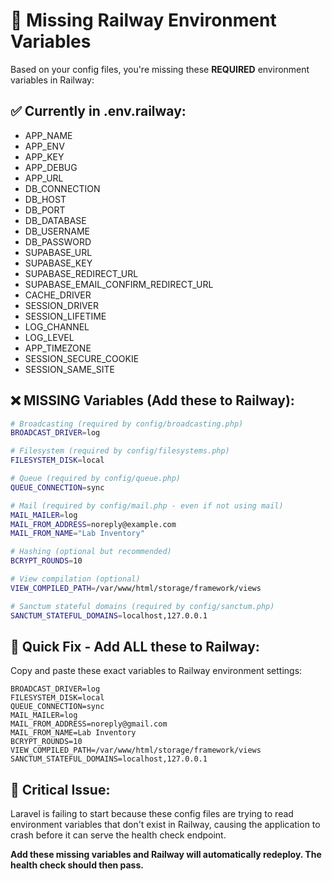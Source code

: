 # 🚨 Missing Railway Environment Variables

Based on your config files, you're missing these **REQUIRED** environment variables in Railway:

## ✅ Currently in .env.railway:
- APP_NAME
- APP_ENV  
- APP_KEY
- APP_DEBUG
- APP_URL
- DB_CONNECTION
- DB_HOST
- DB_PORT
- DB_DATABASE
- DB_USERNAME
- DB_PASSWORD
- SUPABASE_URL
- SUPABASE_KEY
- SUPABASE_REDIRECT_URL
- SUPABASE_EMAIL_CONFIRM_REDIRECT_URL
- CACHE_DRIVER
- SESSION_DRIVER
- SESSION_LIFETIME
- LOG_CHANNEL
- LOG_LEVEL
- APP_TIMEZONE
- SESSION_SECURE_COOKIE
- SESSION_SAME_SITE

## ❌ MISSING Variables (Add these to Railway):

```bash
# Broadcasting (required by config/broadcasting.php)
BROADCAST_DRIVER=log

# Filesystem (required by config/filesystems.php)  
FILESYSTEM_DISK=local

# Queue (required by config/queue.php)
QUEUE_CONNECTION=sync

# Mail (required by config/mail.php - even if not using mail)
MAIL_MAILER=log
MAIL_FROM_ADDRESS=noreply@example.com
MAIL_FROM_NAME="Lab Inventory"

# Hashing (optional but recommended)
BCRYPT_ROUNDS=10

# View compilation (optional)
VIEW_COMPILED_PATH=/var/www/html/storage/framework/views

# Sanctum stateful domains (required by config/sanctum.php)
SANCTUM_STATEFUL_DOMAINS=localhost,127.0.0.1
```

## 🔧 Quick Fix - Add ALL these to Railway:

Copy and paste these exact variables to Railway environment settings:

```
BROADCAST_DRIVER=log
FILESYSTEM_DISK=local
QUEUE_CONNECTION=sync
MAIL_MAILER=log
MAIL_FROM_ADDRESS=noreply@gmail.com
MAIL_FROM_NAME=Lab Inventory
BCRYPT_ROUNDS=10
VIEW_COMPILED_PATH=/var/www/html/storage/framework/views
SANCTUM_STATEFUL_DOMAINS=localhost,127.0.0.1
```

## 🚨 Critical Issue:

Laravel is failing to start because these config files are trying to read environment variables that don't exist in Railway, causing the application to crash before it can serve the health check endpoint.

**Add these missing variables and Railway will automatically redeploy. The health check should then pass.**
